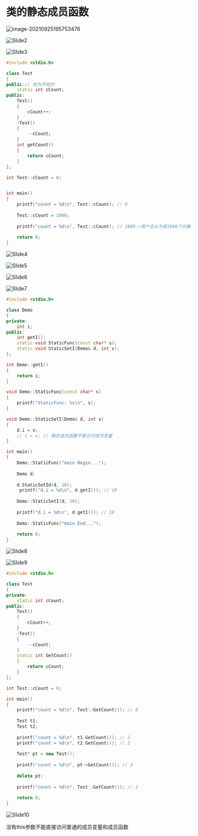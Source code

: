 # 类的静态成员函数

![image-20210925195753476](26.类的静态成员函数.assets/image-20210925195753476.png)



![Slide2](26.类的静态成员函数.assets/Slide2.PNG)



![Slide3](26.类的静态成员函数.assets/Slide3.PNG)

```cpp
#include <stdio.h>

class Test
{
public:// 改为共有的
    static int cCount;
public:
    Test()
    {
        cCount++;
    }
    ~Test()
    {
        --cCount;
    }
    int getCount()
    {
        return cCount;
    }
};

int Test::cCount = 0;


int main()
{
    printf("count = %d\n", Test::cCount); // 0
    
    Test::cCount = 1000;
    
    printf("count = %d\n", Test::cCount); // 1000->用户会以为有1000个对象-》误操作导致的问题
    
    return 0;
}

```

![Slide4](26.类的静态成员函数.assets/Slide4.PNG)



![Slide5](26.类的静态成员函数.assets/Slide5.PNG)



![Slide6](26.类的静态成员函数.assets/Slide6.PNG)



![Slide7](26.类的静态成员函数.assets/Slide7.PNG)

```cpp
#include <stdio.h>

class Demo
{
private:
    int i;
public:
    int getI();
    static void StaticFunc(const char* s);
    static void StaticSetI(Demo& d, int v);
};

int Demo::getI()
{
    return i;
}

void Demo::StaticFunc(const char* s)
{
    printf("StaticFunc: %s\n", s);
}

void Demo::StaticSetI(Demo& d, int v)
{
    d.i = v;
    // i = v; // 静态成员函数不能访问成员变量
}

int main()
{
    Demo::StaticFunc("main Begin...");
    
    Demo d;
    
    d.StaticSetId(d, 10);
     printf("d.i = %d\n", d.getI()); // 10
    
    Demo::StaticSetI(d, 10);
    
    printf("d.i = %d\n", d.getI()); // 10
    
    Demo::StaticFunc("main End...");
    
    return 0;
}

```

![Slide8](26.类的静态成员函数.assets/Slide8.PNG)



![Slide9](26.类的静态成员函数.assets/Slide9.PNG)

```cpp
#include <stdio.h>

class Test
{
private:
    static int cCount;
public:
    Test()
    {
        cCount++;
    }
    ~Test()
    {
        --cCount;
    }
    static int GetCount()
    {
        return cCount;
    }
};

int Test::cCount = 0;

int main()
{
    printf("count = %d\n", Test::GetCount()); // 0
    
    Test t1;
    Test t2;
    
    printf("count = %d\n", t1.GetCount()); // 2
    printf("count = %d\n", t2.GetCount()); // 2
    
    Test* pt = new Test();
    
    printf("count = %d\n", pt->GetCount()); // 3
    
    delete pt;
    
    printf("count = %d\n", Test::GetCount()); // 2
    
    return 0;
}

```

![Slide10](26.类的静态成员函数.assets/Slide10.PNG)

没有this参数不能直接访问普通的成员变量和成员函数

